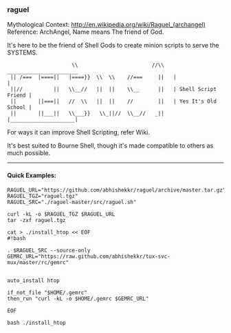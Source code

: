 ### raguel

Mythological Context: http://en.wikipedia.org/wiki/Raguel_(archangel)
Reference: ArchAngel, Name means The friend of God.

It's here to be the friend of Shell Gods to create minion scripts to serve
the SYSTEMS.

```ASCII
                     \\                        //\\   _______________________
 || /===  |====||   |====}}  \\  \\    //===     ||   |                     |
 ||//          ||   \\__//   ||  ||    \\__      ||   | Shell Script Friend |
 ||       ||===||   //  \\   ||  ||    //        ||   | Yes It's Old School |
 ||       ||___||   \\___}}   \\_||//  \\__//   _||   |_____________________|

```

For ways it can improve Shell Scripting, refer Wiki.

It's best suited to Bourne Shell,
though it's made compatible to others as much possible.

***

#### Quick Examples:

```Shell
RAGUEL_URL="https://github.com/abhishekkr/raguel/archive/master.tar.gz"
RAGUEL_TGZ="raguel.tgz"
RAGUEL_SRC="./raguel-master/src/raguel.sh"

curl -kL -o $RAGUEL_TGZ $RAGUEL_URL
tar -zxf raguel.tgz

cat > ./install_htop << EOF
#!bash

. $RAGUEL_SRC --source-only
GEMRC_URL="https://raw.github.com/abhishekkr/tux-svc-mux/master/rc/gemrc"


auto_install htop

if_not_file "$HOME/.gemrc"
then_run "curl -kL -o $HOME/.gemrc $GEMRC_URL"

EOF

bash ./install_htop
```
